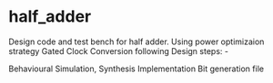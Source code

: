 # half_adder

Design code and test bench for half adder. 
Using power optimizaion strategy Gated Clock Conversion following Design steps: -

Behavioural Simulation,
Synthesis
Implementation
Bit generation file
